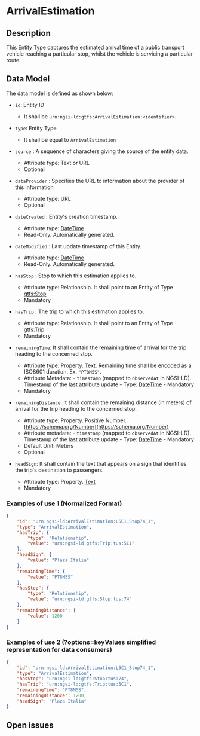 # ArrivalEstimation

## Description

This Entity Type captures the estimated arrival time of a public transport
vehicle reaching a particular stop, whilst the vehicle is servicing a particular
route.

## Data Model

The data model is defined as shown below:

- `id`: Entity ID

  - It shall be `urn:ngsi-ld:gtfs:ArrivalEstimation:<identifier>`.

- `type`: Entity Type

  - It shall be equal to `ArrivalEstimation`

- `source` : A sequence of characters giving the source of the entity data.
  - Attribute type: Text or URL
  - Optional

- `dataProvider` : Specifies the URL to information about the provider of this information
  - Attribute type: URL
  - Optional

- `dateCreated` : Entity's creation timestamp.

  - Attribute type: [DateTime](https://schema.org/DateTime)
  - Read-Only. Automatically generated.

- `dateModified` : Last update timestamp of this Entity.

  - Attribute type: [DateTime](https://schema.org/DateTime)
  - Read-Only. Automatically generated.

- `hasStop` : Stop to which this estimation applies to.

  - Attribute type: Relationship. It shall point to an Entity of Type
        [gtfs:Stop](../../Stop/doc/spec.md)
  - Mandatory

- `hasTrip` : The trip to which this estimation applies to.

  - Attribute type: Relationship. It shall point to an Entity of Type
        [gtfs:Trip](../../Trip/doc/spec.md)
  - Mandatory

- `remainingTime`: It shall contain the remaining time of arrival for the trip
    heading to the concerned stop.

  - Attribute type: Property. [Text](https://schema.org/Text). Remaining
        time shall be encoded as a ISO8601 duration. Ex. `"PT8M5S"`.
  - Attribute Metadata:
        -   `timestamp` (mapped to `observedAt` in NGSI-LD). Timestamp of the
            last attribute update
            -   Type: [DateTime](https://schema.org/DateTime)
            -   Mandatory
  - Mandatory

- `remainingDistance`: It shall contain the remaining distance (in meters) of
    arrival for the trip heading to the concerned stop.

  - Attribute type: Property. Positive Number.
        [https://schema.org/Number](https://schema.org/Number)
  - Attribute metadata:
        -   `timestamp` (mapped to `observedAt` in NGSI-LD). Timestamp of the
            last attribute update
            -   Type: [DateTime](https://schema.org/DateTime)
            -   Mandatory
  - Default Unit: Meters
  - Optional

- `headSign`: It shall contain the text that appears on a sign that identifies
    the trip's destination to passengers.
  - Attribute type: Property. [Text](https://schema.org/Text)
  - Mandatory

### Examples of use 1 (Normalized Format)

```json
{
    "id": "urn:ngsi-ld:ArrivalEstimation:L5C1_Stop74_1",
    "type": "ArrivalEstimation",
    "hasTrip": {
        "type": "Relationship",
        "value": "urn:ngsi-ld:gtfs:Trip:tus:5C1"
    },
    "headSign": {
        "value": "Plaza Italia"
    },
    "remainingTime": {
        "value": "PT8M5S"
    },
    "hasStop": {
        "type": "Relationship",
        "value": "urn:ngsi-ld:gtfs:Stop:tus:74"
    },
    "remainingDistance": {
        "value": 1200
    }
}
```

### Examples of use 2 (?options=keyValues simplified representation for data consumers)

```json
{
    "id": "urn:ngsi-ld:ArrivalEstimation:L5C1_Stop74_1",
    "type": "ArrivalEstimation",
    "hasStop": "urn:ngsi-ld:gtfs:Stop:tus:74",
    "hasTrip": "urn:ngsi-ld:gtfs:Trip:tus:5C1",
    "remainingTime": "PT8M5S",
    "remainingDistance": 1200,
    "headSign": "Plaza Italia"
}
```

## Open issues
